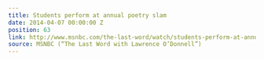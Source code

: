 ```yaml
---
title: Students perform at annual poetry slam
date: 2014-04-07 00:00:00 Z
position: 63
link: http://www.msnbc.com/the-last-word/watch/students-perform-at-annual-poetry-slam-219691075535
source: MSNBC (“The Last Word with Lawrence O’Donnell”)
---
```


